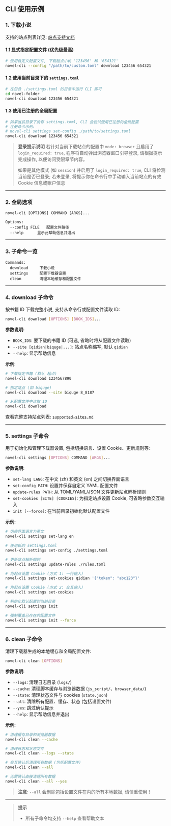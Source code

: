## CLI 使用示例

### 1. 下载小说

支持的站点列表详见: [站点支持文档](./6-supported-sites.md)

#### 1.1 显式指定配置文件 (优先级最高)

```bash
# 使用自定义配置文件, 下载起点小说 '123456' 和 '654321'
novel-cli --config "/path/to/custom.toml" download 123456 654321
```

#### 1.2 使用当前目录下的 `settings.toml`

```bash
# 在包含 ./settings.toml 的目录中运行 CLI 即可
cd novel-folder
novel-cli download 123456 654321
```

#### 1.3 使用已注册的全局配置

```bash
# 如果当前目录下没有 settings.toml, CLI 会尝试使用已注册的全局配置
# 注册命令示例:
# novel-cli settings set-config ./path/to/settings.toml
novel-cli download 123456 654321
```

> **登录提示说明**
> 若针对当前下载站点的配置中 `mode: browser` 且启用了 `login_required: true`, 程序将自动弹出浏览器窗口引导登录,
> 请根据提示完成操作, 以便访问受限章节内容。
>
> 如果是其他模式 (如 `session`) 并启用了 `login_required: true`, CLI 将检测当前是否已登录;
> 若未登录, 将提示你在命令行中手动输入当前站点的有效 Cookie 信息或账户信息

---

### 2. 全局选项

```text
novel-cli [OPTIONS] COMMAND [ARGS]...

Options:
  --config FILE   配置文件路径
  --help      显示此帮助信息并退出
```

---

### 3. 子命令一览

```text
Commands:
  download     下载小说
  settings     配置下载器设置
  clean        清理本地缓存和配置文件
```

---

### 4. download 子命令

按书籍 ID 下载完整小说, 支持从命令行或配置文件读取 ID:

```bash
novel-cli download [OPTIONS] [BOOK_IDS]...
```

**参数说明**:

* `BOOK_IDS`: 要下载的书籍 ID (可选, 省略时将从配置文件读取)
* `--site [qidian|biquge|...]`: 站点名称缩写, 默认 `qidian`
* `--help`: 显示帮助信息

**示例**:

```bash
# 下载指定书籍 (默认 起点)
novel-cli download 1234567890

# 指定站点 (如 biquge)
novel-cli download --site biquge 8_8187

# 从配置文件中读取 ID
novel-cli download
```

查看完整支持站点列表: [`supported-sites.md`](./6-supported-sites.md)

---

### 5. settings 子命令

用于初始化和管理下载器设置, 包括切换语言、设置 Cookie、更新规则等:

```bash
novel-cli settings [OPTIONS] COMMAND [ARGS]...
```

**参数说明**:

* `set-lang LANG`: 在中文 (zh) 和英文 (en) 之间切换界面语言
* `set-config PATH`: 设置并保存自定义 YAML 配置文件
* `update-rules PATH`: 从 TOML/YAML/JSON 文件更新站点解析规则
* `set-cookies [SITE] [COOKIES]`: 为指定站点设置 Cookie, 可省略参数交互输入
* `init [--force]`: 在当前目录初始化默认配置文件

**示例:**

```bash
# 切换界面语言为英文
novel-cli settings set-lang en

# 使用新的 settings.toml
novel-cli settings set-config ./settings.toml

# 更新站点解析规则
novel-cli settings update-rules ./rules.toml

# 为起点设置 Cookie (方式 1: 一行输入)
novel-cli settings set-cookies qidian '{"token": "abc123"}'

# 为起点设置 Cookie (方式 2: 交互输入)
novel-cli settings set-cookies

# 初始化默认配置到当前目录
novel-cli settings init

# 强制覆盖已存在的配置文件
novel-cli settings init --force
```

---

### 6. clean 子命令

清理下载器生成的本地缓存和全局配置文件:

```bash
novel-cli clean [OPTIONS]
```

**参数说明**:

* `--logs`: 清理日志目录 (`logs/`)
* `--cache`: 清理脚本缓存与浏览器数据 (`js_script/`、`browser_data/`)
* `--state`: 清理状态文件与 cookies (`state.json`)
* `--all`: 清除所有配置、缓存、状态 (包括设置文件)
* `--yes`: 跳过确认提示
* `--help`: 显示帮助信息并退出

**示例:**

```bash
# 清理缓存目录和浏览器数据
novel-cli clean --cache

# 清理日志和状态文件
novel-cli clean --logs --state

# 交互确认后清理所有数据 (包括配置文件)
novel-cli clean --all

# 无需确认直接清理所有数据
novel-cli clean --all --yes
```

> **注意**: `--all` 会删除包括设置文件在内的所有本地数据, 请慎重使用！

---

> **提示**
>
> * 所有子命令均支持 `--help` 查看帮助文本
